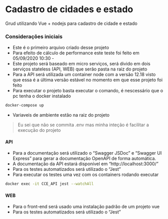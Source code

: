 # Cadastro de cidades e estado
Grud utilizando Vue + nodejs para cadastro de cidade e estado

### Considerações iniciais
- Este é o primeiro arquivo criado desse projeto
- Para efeito de cálculo de performance este teste foi feito em 05/09/2020 10:30 - 
- Este projeto será baseado em micro serviços, será divido em dois serviços stateless (API, WEB) que serão pasta na raiz do projeto
- Para a API será utilizada um container node com a versão 12.18 visto que essa é a última versão estável no momento em que esse projeto foi feito
- Para executar o projeto basta executar o comando, é nescessário que o pc tenha o docker instalado
```bash
docker-compose up
```
- Variaveis de ambiente estão na raiz do projeto
> Eu sei que não se commita .env mas minha inteção é facilitar a execução do projeto

#### API
- Para a documentação será utilizado o “Swagger JSDoc” e “Swagger UI Express” para gerar a documentação OpenAPI de forma automática.
- A documentação da API estará disponível em “http://localhost:3000/”
- Para os testes automatizados será utilizado o “Jest”
- Para executar os testes uma vez com os containers rodando executar
```bash
docker exec -it CCE_API jest --watchAll
```

#### WEB
- Para o front-end será usado uma instalação padrão de um projeto vue
- Para os testes automatizados será utilizado o “Jest”

